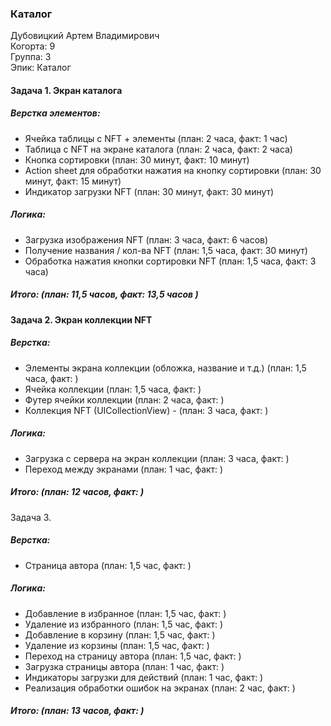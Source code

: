 ### Каталог
Дубовицкий Артем Владимирович  
Когорта: 9  
Группа: 3  
Эпик: Каталог  

#### Задача 1. Экран каталога
##### Верстка элементов:
- Ячейка таблицы с NFT + элементы (план: 2 часа, факт: 1 час)
- Таблица с NFT на экране каталога (план: 2 часа, факт: 2 часа)
- Кнопка сортировки (план: 30 минут, факт: 10 минут)
- Action sheet для обработки нажатия на кнопку сортировки (план: 30 минут, факт: 15 минут)
- Индикатор загрузки NFT (план: 30 минут, факт: 30 минут)

##### Логика:
- Загрузка изображения NFT (план: 3 часа, факт: 6 часов)
- Получение названия / кол-ва NFT (план: 1,5 часа, факт: 30 минут)
- Обработка нажатия кнопки сортировки NFT (план: 1,5 часа, факт: 3 часа)

##### Итого: (план: 11,5 часов, факт: 13,5 часов )

#### Задача 2. Экран коллекции NFT
##### Верстка:
- Элементы экрана коллекции (обложка, название и т.д.) (план: 1,5 часа, факт: )
- Ячейка коллекции (план: 1,5 часа, факт: )
- Футер ячейки коллекции (план: 2 часа, факт: )
- Коллекция NFT (UICollectionView) - (план: 3 часа, факт: )

##### Логика:
- Загрузка с сервера на экран коллекции (план: 3 часа, факт: )
- Переход между экранами (план: 1 час, факт: )

##### Итого: (план: 12 часов, факт: )

Задача 3.
##### Верстка:
- Страница автора (план: 1,5 час, факт: )

##### Логика:
- Добавление в избранное (план: 1,5 час, факт: )
- Удаление из избранного (план: 1,5 час, факт: )
- Добавление в корзину (план: 1,5 час, факт: )
- Удаление из корзины (план: 1,5 час, факт: )
- Переход на страницу автора (план: 1,5 час, факт: )
- Загрузка страницы автора (план: 1 час, факт: )
- Индикаторы загрузки для действий (план: 1 час, факт: )
- Реализация обработки ошибок на экранах (план: 2 час, факт: )

##### Итого: (план: 13 часов, факт: )
